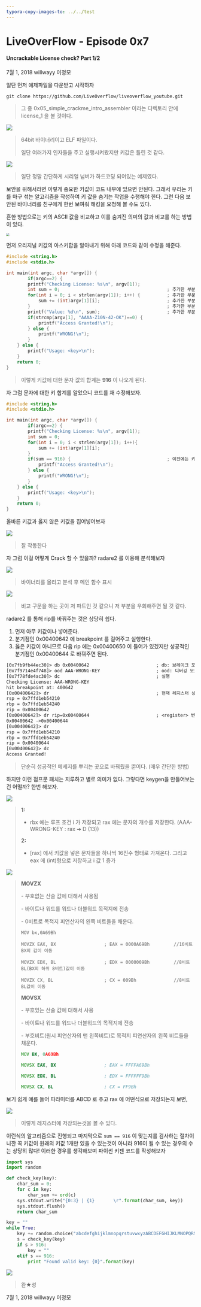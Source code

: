 ```yaml
---
typora-copy-images-to: ../../test
---
```


# LiveOverFlow - Episode 0x7

#### Uncrackable License check? 	Part 1/2

7월 1, 2018 willwayy 이정모



일단 먼저 예제파일을 다운받고 시작하자

```
git clone https://github.com/LiveOverflow/liveoverflow_youtube.git
```

> 그 중 0x05_simple_crackme_intro_assembler 이라는 디렉토리 안에 license_1 을 볼 것이다.



<img src="/Users/willwayy/Desktop/File/스크린샷/sc 1.png" style="zoom:100%" />

> 64bit 바이너리이고 ELF 파일이다. 
>
> 일단 여러가지 인자들을 주고 실행시켜봤지만 키값은 틀린 것 같다.



<img src="/Users/willwayy/Desktop/File/스크린샷/sc 2.png" style="zoom:0%" />

> 일단 정말 간단하게 시리얼 넘버가 하드코딩 되어있는 예제였다.



보안을 위해서라면 이렇게 중요한 키값이 코드 내부에 있으면 안된다. 그래서 우리는 키를 마구 섞는 알고리즘을 작성하여 키 값을 숨기는 작업을 수행해야 한다. 그런 다음 보안된 바이너리를 친구에게 한번 보여줘 해킹을 요청해 볼 수도 있다.

흔한 방법으로는 키의 ASCII 값을 비교하고 이를 숨겨진 의미의 값과 비교를 하는 방법이 있다. 

<img src="/Users/willwayy/Desktop/File/스크린샷/sc 3.png" style="zoom:50%"/>



먼저 오리지널 키값의 아스키합을 알아내기 위해 아래 코드와 같이 수정을 해준다.

```c
#include <string.h>
#include <stdio.h>

int main(int argc, char *argv[]) {
        if(argc==2) {
		printf("Checking License: %s\n", argv[1]);
		int sum = 0;										; 추가한 부분
		for(int i = 0; i < strlen(argv[1]); i++) {			; 추가한 부분
			sum += (int)argv[1][i];							; 추가한 부분
		}													; 추가한 부분
		printf("Value: %d\n", sum);							; 추가한 부분
		if(strcmp(argv[1], "AAAA-Z10N-42-OK")==0) {
			printf("Access Granted!\n");
		} else {
			printf("WRONG!\n");
		}
	} else {
		printf("Usage: <key>\n");
	}
	return 0;
}
```

> 이렇게 키값에 대한 문자 값의 합계는 **916** 이 나오게 된다.



자 그럼 문자에 대한 키 합계를 알았으니 코드를 재 수정해보자.

```c
#include <string.h>
#include <stdio.h>

int main(int argc, char *argv[]) {
        if(argc==2) {
        printf("Checking License: %s\n", argv[1]);
        int sum = 0;
        for(int i = 0; i < strlen(argv[1]); i++){
            sum += (int)argv[1][i];
        }
        if(sum == 916) {									; 이전에는 키값이 하드코딩되어 있었다.
            printf("Access Granted!\n");
        } else {
            printf("WRONG!\n");
        }
    } else {
        printf("Usage: <key>\n");
    }
    return 0;
}
```



올바른 키값과 옳지 않은 키값을 집어넣어보자

<img src="/Users/willwayy/Desktop/File/스크린샷/sc 5.png" style="zoom:0%" />

> 잘 작동한다



자 그럼 이걸 어떻게 Crack 할 수 있을까? radare2 를 이용해 분석해보자

<img src="/Users/willwayy/Desktop/File/스크린샷/sc 6.png" style="zoom:0%" />

> 바이너리를 올리고 분석 후 메인 함수 표시



<img src="/Users/willwayy/Desktop/File/스크린샷/sc 7.png" style="zoom:00%" />

> 비교 구문을 하는 곳이 저 파트인 것 같으니 저 부분을 우회해주면 될 것 같다.



radare2 를 통해 rip를 바꿔주는 것은 상당히 쉽다.

1. 먼저 아무 키값이나 넣어준다.
2. 분기점인 0x00400642 에 breakpoint 를 걸어주고 실행한다.
3. 옳은 키값이 아니므로 다음 rip 에는 0x00400650 이 들어가 있겠지만 성공적인 분기점인 0x00400644 로 바꿔주면 된다.

```tex
[0x7fb9fb44ec30]> db 0x00400642							; db: 브레이크 포인트
[0x7f9714e4f748]> ood AAA-WRONG-KEY						; ood: 디버깅 모드 
[0x7f78fde4ac30]> dc									; 실행
Checking License: AAA-WRONG-KEY
hit breakpoint at: 400642
[0x00400642]> dr										; 현재 레지스터 상태보기
rsp = 0x7ffd1eb54210
rbp = 0x7ffd1eb54240
rip = 0x00400642
[0x00400642]> dr rip=0x00400644							; <register> 변경
0x00400642 ->0x00400644
[0x00400642]> dr
rsp = 0x7ffd1eb54210
rbp = 0x7ffd1eb54240
rip = 0x00400644
[0x00400642]> dc
Access Granted!
```

> 단순히 성공적인 메세지를 뿌리는 곳으로 바꿔줬을 뿐이다. (매우 간단한 방법)



하지만 이런 점프문 패치는 지루하고 별로 의미가 없다. 그렇다면 keygen을 만들어보는건 어떨까? 한번 해보자.

<img src="/Users/willwayy/Desktop/File/스크린샷/sc 9.png" style="zoom:100%" />

> **1:**
>
> - rbx 에는 루프 조건 i 가 저장되고 rax 에는 문자의 개수를 저장한다. (AAA-WRONG-KEY : rax ➔ D (13))
>
> **2:**
>
> - [rax] 에서 키값을 넣은 문자들을 하나씩 16진수 형태로 가져온다. 그리고 eax 에 (int)형으로 저장하고 i 값 1 증가



<img src="/Users/willwayy/Desktop/File/스크린샷/sc 14.png" style="zoom:0%" />

> **MOVZX**
>
> \- 부호없는 산술 값에 대해서 사용됨
>
> \- 바이트나 워드를 워드나 더블워드 목적지에 전송
>
> \- 0비트로 목적지 피연산자의 왼쪽 비트들을 채운다.
>
> ```assembly
> MOV bx,0A69Bh
> 
> MOVZX EAX, BX                  ; EAX = 0000A69Bh         //16비트 BX의 값이 이동
> 
> MOVZX EDX, BL                  ; EDX = 0000009Bh         //8비트 BL(BX의 하위 8비트)값이 이동
> 
> MOVZX CX, BL                   ; CX = 009Bh              //8비트 BL값이 이동
> ```
>
> **MOVSX**
>
> \- 부호있는 산술 값에 대해서 사용
>
> \- 바이트나 워드를 워드나 더블워드의 목적지에 전송
>
> \- 부호비트(원시 피연산자의 맨 왼쪽비트)로 목적지 피연산자의 왼쪽 비트들을 채운다.
>
> ```asm
> MOV BX, 0A69Bh
> 
> MOVSX EAX, BX                  ; EAX = FFFFA69Bh
> 
> MOVSX EDX, BL                  ; EDX = FFFFFF9Bh
> 
> MOVSX CX, BL                   ; CX = FF9Bh
> ```
>
> 



보기 쉽게 예를 들어 파라미터를 ABCD 로 주고 rax 에 어떤식으로 저장되는지 보면,

<img src="/Users/willwayy/Desktop/File/스크린샷/sc 15.png" style="zoom:00%" />

> 이렇게 레지스터에 저장되는것을 볼 수 있다.



이런식의 알고리즘으로 진행되고 마지막으로 `sum == 916` 이 맞는지를 검사하는 절차이니깐 꼭 키값이 원래의 키값 1개만 있을 수 있는것이 아니라 916이 될 수 있는 경우의 수는 상당히 많다! 이러한 경우를 생각해보며 파이썬 키젠 코드를 작성해보자



```python
import sys
import random

def check_key(key):
	char_sum = 0;
	for c in key:
		char_sum += ord(c)
	sys.stdout.write("{0:3} | {1}		\r".format(char_sum, key))
	sys.stdout.flush()
	return char_sum

key = ""
while True:
	key += random.choice("abcdefghijklmnopqrstuvwxyzABCDEFGHIJKLMNOPQRSTUVWXYZ1234567890_")
	s = check_key(key)
	if s > 916:
		key = ""
	elif s == 916:
		print "Found valid key: {0}".format(key)
```

> 





<img src="/Users/willwayy/Desktop/File/스크린샷/sc 11.png" style="zoom:0%" />

> 완★성



7월 1, 2018 willwayy 이정모